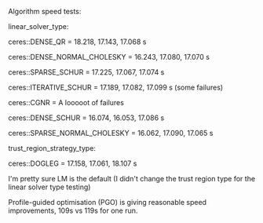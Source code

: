 Algorithm speed tests:


linear_solver_type:

ceres::DENSE_QR = 18.218, 17.143, 17.068 s

ceres::DENSE_NORMAL_CHOLESKY = 16.243, 17.080, 17.070 s

ceres::SPARSE_SCHUR = 17.225, 17.067, 17.074 s

ceres::ITERATIVE_SCHUR = 17.189, 17.082, 17.099 s (some failures)

ceres::CGNR = A looooot of failures

ceres::DENSE_SCHUR = 16.074, 16.053, 17.086 s

ceres::SPARSE_NORMAL_CHOLESKY = 16.062, 17.090, 17.065 s




trust_region_strategy_type:

ceres::DOGLEG = 17.158, 17.061, 18.107 s


I'm pretty sure LM is the default (I didn't change the trust region type for the linear solver type testing)




Profile-guided optimisation (PGO) is giving reasonable speed improvements, 109s vs 119s for one run.
